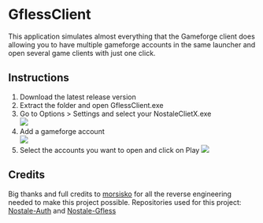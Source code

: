 # GflessClient
This application simulates almost everything that the Gameforge client does allowing you to have multiple gameforge accounts in the same launcher and open several game clients with just one click.

## Instructions
1. Download the latest release version
2. Extract the folder and open GflessClient.exe
3. Go to Options > Settings and select your NostaleClietX.exe<br> 
![](https://media.discordapp.net/attachments/739413308192325633/898542366753951764/unknown.png)
4. Add a gameforge account<br>
![](https://media.discordapp.net/attachments/739413308192325633/898543778627989524/unknown.png)
5. Select the accounts you want to open and click on Play
![](https://media.discordapp.net/attachments/739413308192325633/898544878450012200/unknown.png)

## Credits
Big thanks and full credits to [morsisko](https://github.com/morsisko) for all the reverse engineering needed to make this project possible.
Repositories used for this project: [Nostale-Auth](https://github.com/morsisko/NosTale-Auth) and [Nostale-Gfless](https://github.com/morsisko/NosTale-Gfless)
